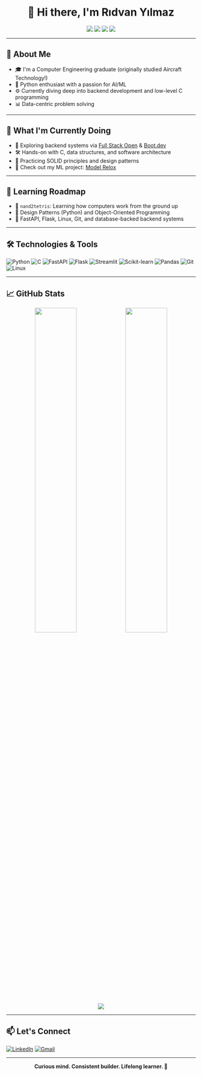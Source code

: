
<h1 align="center">👋 Hi there, I'm Rıdvan Yılmaz</h1>

<p align="center">
  <img src="https://img.shields.io/badge/Computer%20Engineer-%231abc9c.svg?style=for-the-badge&logo=codeforces&logoColor=white"/>
  <img src="https://img.shields.io/badge/Python-%233776AB.svg?style=for-the-badge&logo=python&logoColor=white"/>
  <img src="https://img.shields.io/badge/AI/ML-%23e67e22.svg?style=for-the-badge&logo=neural&logoColor=white"/>
  <img src="https://img.shields.io/badge/Backend-%23f1c40f.svg?style=for-the-badge"/>
</p>

---

## 🚀 About Me

- 🎓 I'm a Computer Engineering graduate (originally studied Aircraft Technology!)
- 🐍 Python enthusiast with a passion for AI/ML
- ⚙️ Currently diving deep into backend development and low-level C programming
- 📊 Data-centric problem solving

---

## 🎯 What I'm Currently Doing

- 🔬 Exploring backend systems via [Full Stack Open](https://fullstackopen.com/en/) & [Boot.dev](https://boot.dev/)
- 🛠️ Hands-on with C, data structures, and software architecture
- 🧠 Practicing SOLID principles and design patterns
- 🧪 Check out my ML project: [Model Relox](https://model-relox.streamlit.app)

---

## 🧠 Learning Roadmap

- 💾 `nand2tetris`: Learning how computers work from the ground up
- 🧩 Design Patterns (Python) and Object-Oriented Programming
- 🔧 FastAPI, Flask, Linux, Git, and database-backed backend systems

---

## 🛠️ Technologies & Tools

![Python](https://img.shields.io/badge/-Python-3776AB?style=flat-square&logo=python&logoColor=white)
![C](https://img.shields.io/badge/-C-00599C?style=flat-square&logo=c&logoColor=white)
![FastAPI](https://img.shields.io/badge/-FastAPI-009688?style=flat-square&logo=fastapi&logoColor=white)
![Flask](https://img.shields.io/badge/-Flask-000000?style=flat-square&logo=flask&logoColor=white)
![Streamlit](https://img.shields.io/badge/-Streamlit-FF4B4B?style=flat-square&logo=streamlit&logoColor=white)
![Scikit-learn](https://img.shields.io/badge/-Scikit--learn-F7931E?style=flat-square&logo=scikit-learn&logoColor=white)
![Pandas](https://img.shields.io/badge/-Pandas-150458?style=flat-square&logo=pandas&logoColor=white)
![Git](https://img.shields.io/badge/-Git-F05032?style=flat-square&logo=git&logoColor=white)
![Linux](https://img.shields.io/badge/-Linux-FCC624?style=flat-square&logo=linux&logoColor=black)

---

## 📈 GitHub Stats

<p align="center">
  <img src="https://github-readme-stats.vercel.app/api?username=rdvn-ylmz&show_icons=true&theme=tokyonight" width="47%" />
  <img src="https://github-readme-stats.vercel.app/api/top-langs/?username=rdvn-ylmz&layout=compact&theme=tokyonight" width="47%" />
</p>

<p align="center">
  <img src="https://github-readme-streak-stats.herokuapp.com/?user=rdvn-ylmz&theme=tokyonight"/>
</p>

---

## 📫 Let's Connect

[![LinkedIn](https://img.shields.io/badge/LinkedIn-blue?logo=linkedin&style=for-the-badge)](https://www.linkedin.com/in/r%C4%B1dvan-y%C4%B1lmaz-9b4a58271/)
[![Gmail](https://img.shields.io/badge/Gmail-ridvanyilmaz333@gmail.com-red?style=for-the-badge&logo=gmail&logoColor=white)](mailto:ridvanyilmaz333@gmail.com)

---

<p align="center"><b>Curious mind. Consistent builder. Lifelong learner. 🚀</b></p>
